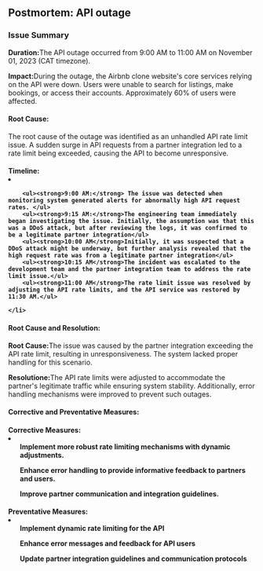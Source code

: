 <h2>Postmortem: API outage</h2>

<h3>Issue Summary</h3>
<p><strong>Duration:</strong>The API outage occurred from 9:00 AM to 11:00 AM on November 01, 2023 (CAT timezone).</p>
<p><strong>Impact:</strong>During the outage, the Airbnb clone website's core services relying on the API were down. 
    Users were unable to search for listings, make bookings, or access their accounts. Approximately 60% of users were affected.</p>
<h4><strong>Root Cause:</strong></h4>
<p>The root cause of the outage was identified as an unhandled API rate limit issue. A sudden surge in API requests from a partner integration led to a rate limit being exceeded, causing the API to become unresponsive.</p>
<h4><strong>Timeline:</strong>
    <li>
        
        <ul><strong>9:00 AM:</strong> The issue was detected when monitoring system generated alerts for abnormally high API request rates. </ul>
        <ul><strong>9:15 AM:</strong>The engineering team immediately began investigating the issue. Initially, the assumption was that this was a DDoS attack, but after reviewing the logs, it was confirmed to be a legitimate partner integration</ul>
        <ul><strong>10:00 AM</strong>Initially, it was suspected that a DDoS attack might be underway, but further analysis revealed that the high request rate was from a legitimate partner integration</ul>
        <ul><strong>10:15 AM</strong>The incident was escalated to the development team and the partner integration team to address the rate limit issue.</ul>
        <ul><strong>11:00 AM</strong>The rate limit issue was resolved by adjusting the API rate limits, and the API service was restored by 11:30 AM.</ul>

    </li>
</h4>

<h4>Root Cause and Resolution:</h4>
<p><strong>Root Cause:</strong>The issue was caused by the partner integration exceeding the API rate limit, resulting in unresponsiveness. The system lacked proper handling for this scenario.</p>
<p><strong>Resolutione:</strong>The API rate limits were adjusted to accommodate the partner's legitimate traffic while ensuring system stability. Additionally, error handling mechanisms were improved to prevent such outages.</p>

<h4>Corrective and Preventative Measures:</h4>
<h4>Corrective Measures:
    <li>
        <ul>Implement more robust rate limiting mechanisms with dynamic adjustments.</ul>
        <ul>Enhance error handling to provide informative feedback to partners and users.</ul>
        <ul>Improve partner communication and integration guidelines.</ul>
    </li>
</h4>

<h4>Preventative Measures:
    <li>
        <ul>Implement dynamic rate limiting for the API</ul>
        <ul>Enhance error messages and feedback for API users</ul>
        <ul>Update partner integration guidelines and communication protocols</ul>
    </li>
</h4>

